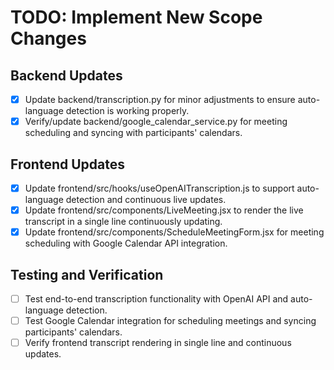 # TODO: Implement New Scope Changes

## Backend Updates
- [x] Update backend/transcription.py for minor adjustments to ensure auto-language detection is working properly.
- [x] Verify/update backend/google_calendar_service.py for meeting scheduling and syncing with participants' calendars.

## Frontend Updates
- [x] Update frontend/src/hooks/useOpenAITranscription.js to support auto-language detection and continuous live updates.
- [x] Update frontend/src/components/LiveMeeting.jsx to render the live transcript in a single line continuously updating.
- [x] Update frontend/src/components/ScheduleMeetingForm.jsx for meeting scheduling with Google Calendar API integration.

## Testing and Verification
- [ ] Test end-to-end transcription functionality with OpenAI API and auto-language detection.
- [ ] Test Google Calendar integration for scheduling meetings and syncing participants' calendars.
- [ ] Verify frontend transcript rendering in single line and continuous updates.
